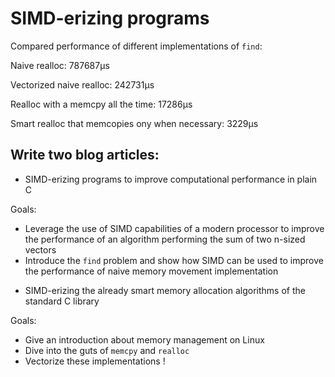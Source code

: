 SIMD-erizing programs
=====================

Compared performance of different implementations of `find`:

Naive realloc: 787687µs

Vectorized naive realloc: 242731µs

Realloc with a memcpy all the time: 17286µs

Smart realloc that memcopies ony when necessary: 3229µs

Write two blog articles:
------------------------

- SIMD-erizing programs to improve computational performance in plain C

Goals:
  * Leverage the use of SIMD capabilities of a modern processor to improve the
    performance of an algorithm performing the sum of two n-sized vectors
  * Introduce the `find` problem and show how SIMD can be used to improve the
    performance of naive memory movement implementation

- SIMD-erizing the already smart memory allocation algorithms of the standard C
  library

Goals:
  * Give an introduction about memory management on Linux
  * Dive into the guts of `memcpy` and `realloc`
  * Vectorize these implementations !

